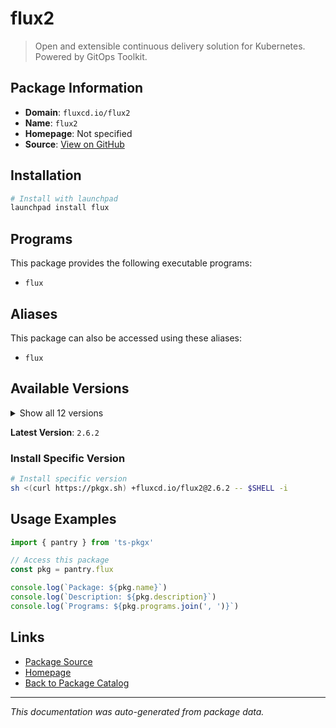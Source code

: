 # flux2

> Open and extensible continuous delivery solution for Kubernetes. Powered by GitOps Toolkit.

## Package Information

- **Domain**: `fluxcd.io/flux2`
- **Name**: `flux2`
- **Homepage**: Not specified
- **Source**: [View on GitHub](https://github.com/pkgxdev/pantry/tree/main/projects/fluxcd.io/flux2/package.yml)

## Installation

```bash
# Install with launchpad
launchpad install flux
```

## Programs

This package provides the following executable programs:

- `flux`

## Aliases

This package can also be accessed using these aliases:

- `flux`

## Available Versions

<details>
<summary>Show all 12 versions</summary>

- `2.6.2`, `2.6.1`, `2.6.0`, `2.5.1`, `2.5.0`
- `2.4.0`, `2.3.0`, `2.2.3`, `2.2.2`, `2.2.1`
- `2.2.0`, `2.1.2`

</details>

**Latest Version**: `2.6.2`

### Install Specific Version

```bash
# Install specific version
sh <(curl https://pkgx.sh) +fluxcd.io/flux2@2.6.2 -- $SHELL -i
```

## Usage Examples

```typescript
import { pantry } from 'ts-pkgx'

// Access this package
const pkg = pantry.flux

console.log(`Package: ${pkg.name}`)
console.log(`Description: ${pkg.description}`)
console.log(`Programs: ${pkg.programs.join(', ')}`)
```

## Links

- [Package Source](https://github.com/pkgxdev/pantry/tree/main/projects/fluxcd.io/flux2/package.yml)
- [Homepage](#)
- [Back to Package Catalog](../package-catalog.md)

---

*This documentation was auto-generated from package data.*
